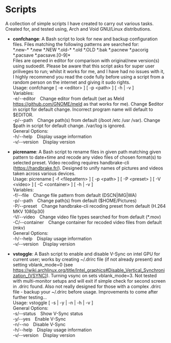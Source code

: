 # Scripts
A collection of simple scripts I have created to carry out various tasks. Created for, and tested using, Arch and Void GNU/Linux distributions.  
  
- **confchange**: A Bash script to look for new and backup configuration files. Files matching the following patterns are searched for:  
\*.new-\* \*.new \*.NEW \*.old-\* \*.old \*.OLD \*.bak \*.pacnew \*.pacorig \*.pacsave \*.pacsave.[0-9]*  
Files are opened in editor for comparison with original/new version(s) using sudoedit. Please be aware that this script asks for super user priliveges to run; whilst it works for me, and I have had no issues with it, I highly recommend you read the code fully before using a script from a random person on the internet and giving it sudo rights.  
Usage: confchange [ -e \<editor\> ] [ -p \<path\> ] [ -h | -v ]  
Variables:  
  -e/--editor&emsp;Change editor from default (set as Meld https://github.com/GNOME/meld as that works for me). Change $editor in script for default change. Incorrect program name will default to $EDITOR.  
  -p/--path&emsp;Change path(s) from default (/boot /etc /usr /var). Change $path in script for default change. /var/log is ignored.  
General Options:  
  -h/--help&emsp;Display usage information  
  -v/--version&emsp;Display version
  
 - **picrename**: A Bash script to rename files in given path matching given pattern to date+time and recode any video files of chosen format(s) to selected preset. Video recoding requires handbrake-cli (https://handbrake.fr/). Designed to unify names of pictures and videos taken across various devices.  
Usage: picrename [ -f \<filepattern\> ] [ -p \<path\> ]  [ -P \<preset\> ] [ -V \<video\> ] [ -C \<container\> ]  [ -h | -v ]  
Variables:  
  -f/--file&emsp;Change file pattern from default (DSCN|IMG|WA)  
  -p/--path&emsp;Change path(s) from default ($HOME/Pictures)  
  -P/--preset&emsp;Change handbrake-cli recoding preset from default (H.264 MKV 1080p30)  
  -V/--video&emsp;Change video file types searched for from default (\*.mov)  
  -C/--container&emsp;Change container for recoded video files from default (mkv)  
General Options:  
  -h/--help&emsp;Display usage information  
  -v/--version&emsp;Display version  

- **vstoggle**: A Bash script to enable and disable V-Sync on intel GPU for current user; works by creating ~/.drirc file (if not already present) and setting vblank_mode=0 (see https://wiki.archlinux.org/title/Intel_graphics#Disable_Vertical_Synchronization_(VSYNC)). Turning vsync on sets vblank_mode=3. Not tested with multi-monitor setups and will exit if simple check for second screen in .drirc found. Also not really designed for those with a complex .drirc file - backup your ~/.drirc before usage. Improvements to come after further testing...    
Usage: vstoggle [ -s | -y | -n | -h | -v ]  
General Options:  
  -s/--status&emsp;Show V-Sync status  
  -y/--yes&emsp;Enable V-Sync  
  -n/--no&emsp;Disable V-Sync  
  -h/--help&emsp;Display usage information  
  -v/--version&emsp;Display version
